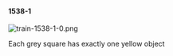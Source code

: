 #### 1538-1
![train-1538-1-0.png](https://github.com/lil-lab/nlvr/raw/master/nlvr/train/images/18/train-1538-1-0.png "train-1538-1-0.png")

Each grey square has exactly one yellow object